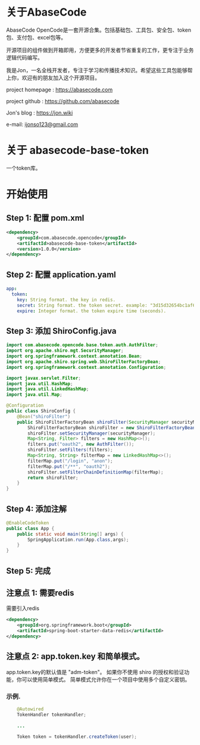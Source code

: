 # 关于AbaseCode
AbaseCode OpenCode是一套开源合集。包括基础包、工具包、安全包、token包、支付包、excel包等。

开源项目的组件做到开箱即用，方便更多的开发者节省重复的工作，更专注于业务逻辑代码编写。

我是Jon，一名全栈开发者，专注于学习和传播技术知识。希望这些工具包能够帮上你，欢迎有的朋友加入这个开源项目。

project homepage : https://abasecode.com

project github : https://github.com/abasecode

Jon's blog : https://jon.wiki

e-mail: ijonso123@gmail.com

# 关于 abasecode-base-token
一个token库。


# 开始使用
## Step 1: 配置 pom.xml
``` xml
<dependency>
    <groupId>com.abasecode.opencode</groupId>
    <artifactId>abasecode-base-token</artifactId>
    <version>1.0.0</version>
</dependency>
```

## Step 2: 配置 application.yaml
``` yaml
app:
  token:
    key: String format. the key in redis.
    secret: String format. the token secret. example: "3d15d32654bc1af61759a3bacbc0c78a"
    expire: Integer format. the token expire time (seconds).   
```

## Step 3: 添加 ShiroConfig.java

```java
import com.abasecode.opencode.base.token.auth.AuthFilter;
import org.apache.shiro.mgt.SecurityManager;
import org.springframework.context.annotation.Bean;
import org.apache.shiro.spring.web.ShiroFilterFactoryBean;
import org.springframework.context.annotation.Configuration;

import javax.servlet.Filter;
import java.util.HashMap;
import java.util.LinkedHashMap;
import java.util.Map;

@Configuration
public class ShiroConfig {
    @Bean("shiroFilter")
    public ShiroFilterFactoryBean shiroFilter(SecurityManager securityManager) {
        ShiroFilterFactoryBean shiroFilter = new ShiroFilterFactoryBean();
        shiroFilter.setSecurityManager(securityManager);
        Map<String, Filter> filters = new HashMap<>();
        filters.put("oauth2", new AuthFilter());
        shiroFilter.setFilters(filters);
        Map<String, String> filterMap = new LinkedHashMap<>();
        filterMap.put("/login", "anon");
        filterMap.put("/**", "oauth2");
        shiroFilter.setFilterChainDefinitionMap(filterMap);
        return shiroFilter;
    }
}
```
## Step 4: 添加注解
```java
@EnableCodeToken
public class App {
    public static void main(String[] args) {
        SpringApplication.run(App.class,args);
    }
}
```

## Step 5: 完成

## 注意点 1: 需要redis
需要引入redis
``` xml
<dependency>
    <groupId>org.springframework.boot</groupId>
    <artifactId>spring-boot-starter-data-redis</artifactId>
</dependency>
```
## 注意点 2: app.token.key 和简单模式。
app.token.key的默认值是 "adm-token"。
如果你不使用 shiro 的授权和验证功能，你可以使用简单模式。 简单模式允许你在一个项目中使用多个自定义密钥。

### 示例.
``` java
    @Autowired
    TokenHandler tokenHandler;
    
    ...
    
    Token token = tokenHandler.createToken(user);

```